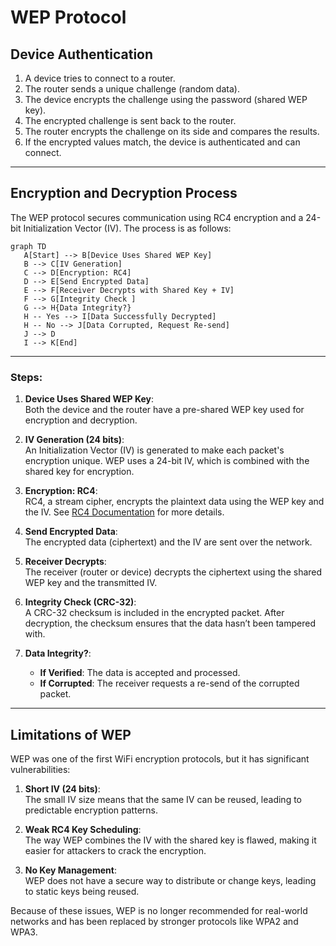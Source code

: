 # WEP Protocol

## Device Authentication

1. A device tries to connect to a router.
2. The router sends a unique challenge (random data).
3. The device encrypts the challenge using the password (shared WEP key).
4. The encrypted challenge is sent back to the router.
5. The router encrypts the challenge on its side and compares the results.
6. If the encrypted values match, the device is authenticated and can connect.

---

## Encryption and Decryption Process

The WEP protocol secures communication using RC4 encryption and a 24-bit Initialization Vector (IV). The process is as follows:

```mermaid  
graph TD  
   A[Start] --> B[Device Uses Shared WEP Key]  
   B --> C[IV Generation]  
   C --> D[Encryption: RC4]  
   D --> E[Send Encrypted Data]  
   E --> F[Receiver Decrypts with Shared Key + IV]  
   F --> G[Integrity Check ]  
   G --> H{Data Integrity?}  
   H -- Yes --> I[Data Successfully Decrypted]  
   H -- No --> J[Data Corrupted, Request Re-send]  
   J --> D  
   I --> K[End]  
```  

---

### Steps:

1. **Device Uses Shared WEP Key**:  
   Both the device and the router have a pre-shared WEP key used for encryption and decryption.

2. **IV Generation (24 bits)**:  
   An Initialization Vector (IV) is generated to make each packet's encryption unique. WEP uses a 24-bit IV, which is combined with the shared key for encryption.

3. **Encryption: RC4**:  
   RC4, a stream cipher, encrypts the plaintext data using the WEP key and the IV. See [RC4 Documentation](rc4.md) for more details.

4. **Send Encrypted Data**:  
   The encrypted data (ciphertext) and the IV are sent over the network.

5. **Receiver Decrypts**:  
   The receiver (router or device) decrypts the ciphertext using the shared WEP key and the transmitted IV.

6. **Integrity Check (CRC-32)**:  
   A CRC-32 checksum is included in the encrypted packet. After decryption, the checksum ensures that the data hasn’t been tampered with.

7. **Data Integrity?**:
    - **If Verified**: The data is accepted and processed.
    - **If Corrupted**: The receiver requests a re-send of the corrupted packet.

---

## Limitations of WEP

WEP was one of the first WiFi encryption protocols, but it has significant vulnerabilities:

1. **Short IV (24 bits)**:  
   The small IV size means that the same IV can be reused, leading to predictable encryption patterns.

2. **Weak RC4 Key Scheduling**:  
   The way WEP combines the IV with the shared key is flawed, making it easier for attackers to crack the encryption.

3. **No Key Management**:  
   WEP does not have a secure way to distribute or change keys, leading to static keys being reused.

Because of these issues, WEP is no longer recommended for real-world networks and has been replaced by stronger protocols like WPA2 and WPA3.

